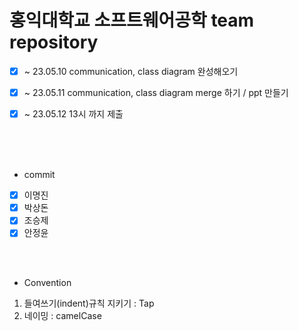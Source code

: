 
 # 홍익대학교 소프트웨어공학 team repository
 
 - [x] ~ 23.05.10 communication, class diagram 완성해오기   
 - [x] ~ 23.05.11 communication, class diagram merge 하기 / ppt 만들기
 - [x] ~ 23.05.12 13시 까지 제출
 
 
 
 <br><br><br>
 
 - commit

- [x] 이명진
- [x] 박상돈
- [x] 조승제
- [x] 안정윤

 <br><br>

- Convention

1. 들여쓰기(indent)규칙 지키기 : Tap
2. 네이밍 : camelCase

